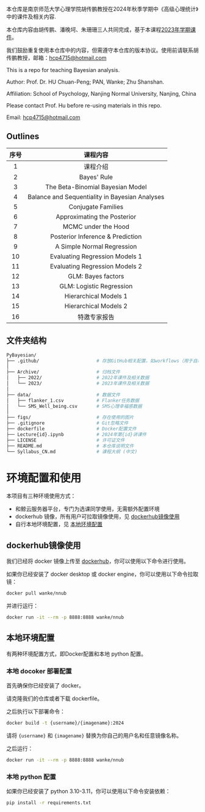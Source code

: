 本仓库是南京师范大学心理学院胡传鹏教授在2024年秋季学期中《高级心理统计》中的课件及相关内容.

本仓库内容由胡传鹏、潘晚坷、朱珊珊三人共同完成，基于本课程[2023年学期课件](./Archive/2023/README.md)。

我们鼓励重复使用本仓库中的内容，但需遵守本仓库的版本协议。使用前请联系胡传鹏教授，邮箱：hcp4715@hotmail.com

This is a repo for teaching Bayesian analysis.

Author: Prof. Dr. HU Chuan-Peng; PAN, Wanke; Zhu Shanshan.

Affiliation: School of Psychology, Nanjing Normal University, Nanjing, China

Please contact Prof. Hu before re-using materials in this repo.

Email: hcp4715@hotmail.com

## Outlines

| 序号 |                    课程内容                    |
| :--: | :--------------------------------------------: |
|  1  |                    课程介绍                    |
|  2  |                  Bayes' Rule                  |
|  3  |        The Beta-Binomial Bayesian Model        |
|  4  | Balance and Sequentiality in Bayesian Analyses |
|  5  |               Conjugate Families               |
|  6  |          Approximating the Posterior          |
|  7  |              MCMC under the Hood              |
|  8  |        Posterior Inference & Prediction        |
|  9  |           A Simple Normal Regression           |
|  10  |         Evaluating Regression Models 1         |
|  11  |         Evaluating Regression Models 2         |
|  12  |               GLM: Bayes factors               |
|  13  |            GLM: Logistic Regression            |
|  14  |             Hierarchical Models 1             |
|  15  |             Hierarchical Models 2             |
|  16  |                  特邀专家报告                  |

## 文件夹结构

```bash
PyBayesian/
├── .github/                     # 存放GitHub相关配置，如workflows（用于自动化任务）  
│
├── Archive/                     # 归档文件  
│   ├── 2022/                    # 2022年课件及相关数据  
│   └── 2023/                    # 2023年课件及相关数据  
│
├── data/                        # 数据文件  
│   ├── flanker_1.csv            # Flanker任务数据  
│   └── SMS_Well_being.csv       # SMS心理幸福感数据  
│
├── figs/                        # 存在使用的图片
├── .gitignore                   # Git忽略文件  
├── dockerfile                   # Docker配置文件  
├── Lecture{id}.ipynb            # 2024年第{id}讲课件  
├── LICENSE                      # 许可证文件   
├── README.md                    # 本仓库说明文件  
└── Syllabus_CN.md               # 课程大纲 (中文)
```

# 环境配置和使用

本项目有三种环境使用方式：
- 和鲸云服务器平台，专门为选课同学使用，无需额外配置环境
- dockerhub 镜像，所有用户可拉取镜像使用，见 [dockerhub镜像使用](#dockerhub镜像使用)
- 自行本地环境配置，见 [本地环境配置](#本地环境配置)


## dockerhub镜像使用

我们已经将 docker 镜像上传至 [dockerhub](https://hub.docker.com/repository/docker/wanke/nnub/)，你可以使用以下命令进行使用。

如果你已经安装了 docker desktop 或 docker engine，你可以使用以下命令拉取镜：
```bash
docker pull wanke/nnub
```

并进行运行：

```bash
docker run -it --rm -p 8888:8888 wanke/nnub
```


## 本地环境配置

有两种环境配置方式，即Docker配置和本地 python 配置。

### 本地 docoker 部署配置

首先确保你已经安装了 docker。

请克隆我们的仓库或者下载 dockerfile。

之后执行以下部署命令：
```bash
docker build -t {username}/{imagename}:2024
```
请将 `{username}` 和 `{imagename}` 替换为你自己的用户名和任意镜像名称。

之后运行：
```bash
docker run -it --rm -p 8888:8888 wanke/nnub
```

### 本地 python 配置

如果你已经安装了 python 3.10-3.11，你可以使用以下命令安装依赖：
```bash
pip install -r requirements.txt
```


